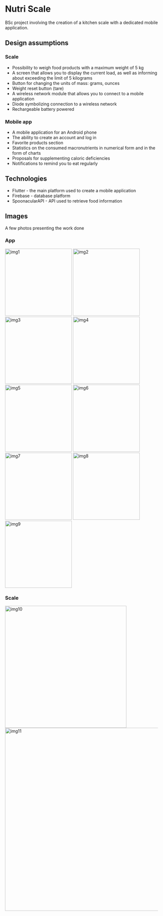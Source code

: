 # Nutri Scale
BSc project involving the creation of a kitchen scale with a dedicated mobile application.

## Design assumptions
### Scale

 - Possibility to weigh food products with a maximum weight of 5 kg
 - A screen that allows you to display the current load, as well as informing about exceeding the limit of 5 kilograms
 - Button for changing the units of mass: grams, ounces
 - Weight reset button (tare)
 - A wireless network module that allows you to connect to a mobile application
 - Diode symbolizing connection to a wireless network
 - Rechargeable battery powered 

### Mobile app

 - A mobile application for an Android phone
 - The ability to create an account and log in
 - Favorite products section
 - Statistics on the consumed macronutrients in numerical form and in the form of charts
 - Proposals for supplementing caloric deficiencies
 - Notifications to remind you to eat regularly

## Technologies

 - Flutter - the main platform used to create a mobile application
 - Firebase - database platform
 - SpoonacularAPI - API used to retrieve food information

## Images
A few photos presenting the work done
### App
<nobr><img src="https://user-images.githubusercontent.com/34627723/153942437-6939bd26-b5f6-4ca8-af09-d56e57f08a81.jpg" alt="img1" width="220"/></nobr>
<nobr><img src="https://user-images.githubusercontent.com/34627723/153942442-8cfb0e2c-158f-44c0-9deb-a028c0a0e3b8.jpg" alt="img2" width="220"/></nobr>
<nobr><img src="https://user-images.githubusercontent.com/34627723/153942447-c44b07c5-8c45-4dff-96f6-2a6180bb5f9a.jpg" alt="img3" width="220"/></nobr>
<nobr><img src="https://user-images.githubusercontent.com/34627723/153942453-8f4d2105-3ae7-4ced-95fb-c4f0028391e9.jpg" alt="img4" width="220"/></nobr>
<nobr><img src="https://user-images.githubusercontent.com/34627723/153942460-cf128f08-eee1-4f34-b086-bccab7a0389f.jpg" alt="img5" width="220"/></nobr>
<nobr><img src="https://user-images.githubusercontent.com/34627723/153942463-79a70291-1311-4ac7-ad7b-e645c0591ce5.jpg" alt="img6" width="220"/></nobr>
<nobr><img src="https://user-images.githubusercontent.com/34627723/153942467-cb0a4853-0a06-4309-9528-b86cd05b0c8c.jpg" alt="img7" width="220"/></nobr>
<nobr><img src="https://user-images.githubusercontent.com/34627723/153942473-d19f30fc-6c54-4f3d-8ba1-ea5dd9c2658a.jpg" alt="img8" width="220"/></nobr>
<nobr><img src="https://user-images.githubusercontent.com/34627723/153942479-46ee7f3a-10cd-4ffc-83c0-fb93f7629501.jpg" alt="img9" width="220"/></nobr>

### Scale
<nobr><img src="https://user-images.githubusercontent.com/34627723/153941416-a2c0caa9-7ac5-4ca9-94bf-550efa8ed83f.jpg" alt="img10" width="400"/></nobr>
<img src="https://user-images.githubusercontent.com/34627723/153941913-9a908522-0b16-4e57-ae0b-16f05b1068b0.JPG" alt="img11" width="600"/>
